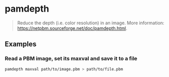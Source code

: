 # pamdepth

> Reduce the depth (i.e. color resolution) in an image. More information: <https://netpbm.sourceforge.net/doc/pamdepth.html>.

## Examples

### Read a PBM image, set its maxval and save it to a file

```bash
pamdepth maxval path/to/image.pbm > path/to/file.pbm
```
